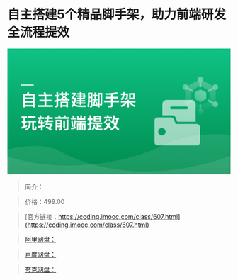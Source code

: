 # 自主搭建5个精品脚手架，助力前端研发全流程提效

![img](../../assets/634227310935026805400304.png)

> 简介：

> 价格：499.00

> [官方链接：https://coding.imooc.com/class/607.html](https://coding.imooc.com/class/607.html)

> [阿里网盘：]()

> [百度网盘：]()

> [夸克网盘：]()
